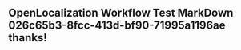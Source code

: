 <properties
ms.topic="hero-topic"
ms.test1="hero-topic"
ms.test2="test"/>

## OpenLocalization Workflow Test MarkDown 026c65b3-8fcc-413d-bf90-71995a1196ae thanks!
